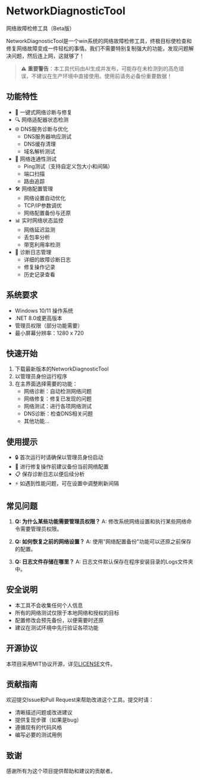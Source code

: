 # NetworkDiagnosticTool

网络故障检修工具（Beta版）

NetworkDiagnosticTool是一个win系统的网络故障检修工具，终极目标使检查和修复网络故障变成一件轻松的事情。我们不需要特别复制强大的功能，发现问题解决问题，然后连上网，这就够了！

> ⚠️ **重要警告**：本工具代码由AI生成并发布，可能存在未检测到的高危错误，不建议在生产环境中直接使用。使用前请务必备份重要数据！

## 功能特性

- 🚀 一键式网络诊断与修复
- 🔍 网络适配器状态检测
- 🌐 DNS服务诊断与优化
  - DNS服务器响应测试
  - DNS缓存清理
  - 域名解析测试
- 📡 网络连通性测试
  - Ping测试（支持自定义包大小和间隔）
  - 端口扫描
  - 路由追踪
- 🛠️ 网络配置管理
  - 网络设置自动优化
  - TCP/IP参数调优
  - 网络配置备份与还原
- 📊 实时网络状态监控
  - 网络延迟监测
  - 丢包率分析
  - 带宽利用率检测
- 📝 诊断日志管理
  - 详细的故障诊断日志
  - 修复操作记录
  - 历史记录查看

## 系统要求

- Windows 10/11 操作系统
- .NET 8.0或更高版本
- 管理员权限（部分功能需要）
- 最小屏幕分辨率：1280 x 720

## 快速开始

1. 下载最新版本的NetworkDiagnosticTool
2. 以管理员身份运行程序
3. 在主界面选择需要的功能：
   - 网络诊断：自动检测网络问题
   - 网络修复：修复已发现的问题
   - 网络测试：进行各项网络测试
   - DNS诊断：检查DNS相关问题
   - 其他功能...

## 使用提示

- 🔒 首次运行时请确保以管理员身份启动
- 💾 进行修复操作前建议备份当前网络配置
- 📋 保存诊断日志以便后续分析
- ⚡ 如遇到性能问题，可在设置中调整刷新间隔

## 常见问题

1. **Q: 为什么某些功能需要管理员权限？**
   A: 修改系统网络设置和执行某些网络命令需要管理员权限。

2. **Q: 如何恢复之前的网络设置？**
   A: 使用"网络配置备份"功能可以还原之前保存的配置。

3. **Q: 日志文件存储在哪里？**
   A: 日志文件默认保存在程序安装目录的Logs文件夹中。

## 安全说明

- 本工具不会收集任何个人信息
- 所有的网络测试仅限于本地网络和授权的目标
- 配置修改会预先备份，以便需要时还原
- 建议在测试环境中先行验证各项功能

## 开源协议

本项目采用MIT协议开源，详见[LICENSE](LICENSE)文件。

## 贡献指南

欢迎提交Issue和Pull Request来帮助改进这个工具。提交时请：

- 清晰描述问题或改进建议
- 提供复现步骤（如果是bug）
- 遵循现有的代码风格
- 编写必要的测试用例

## 致谢

感谢所有为这个项目提供帮助和建议的贡献者。
